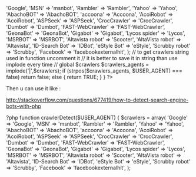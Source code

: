 <?php $USER_AGENT = $_SERVER['HTTP_USER_AGENT'];

	

U can checkout if it's a search engine with this function :

<?php
function crawlerDetect($USER_AGENT)
{
$crawlers = array(
'Google' => 'Google',
'MSN' => 'msnbot',
      'Rambler' => 'Rambler',
      'Yahoo' => 'Yahoo',
      'AbachoBOT' => 'AbachoBOT',
      'accoona' => 'Accoona',
      'AcoiRobot' => 'AcoiRobot',
      'ASPSeek' => 'ASPSeek',
      'CrocCrawler' => 'CrocCrawler',
      'Dumbot' => 'Dumbot',
      'FAST-WebCrawler' => 'FAST-WebCrawler',
      'GeonaBot' => 'GeonaBot',
      'Gigabot' => 'Gigabot',
      'Lycos spider' => 'Lycos',
      'MSRBOT' => 'MSRBOT',
      'Altavista robot' => 'Scooter',
      'AltaVista robot' => 'Altavista',
      'ID-Search Bot' => 'IDBot',
      'eStyle Bot' => 'eStyle',
      'Scrubby robot' => 'Scrubby',
      'Facebook' => 'facebookexternalhit',
  );
  // to get crawlers string used in function uncomment it
  // it is better to save it in string than use implode every time
  // global $crawlers
   $crawlers_agents = implode('|',$crawlers);
  if (strpos($crawlers_agents, $USER_AGENT) === false)
      return false;
    else {
    return TRUE;
    }
}
?>

Then u can use it like :

http://stackoverflow.com/questions/677419/how-to-detect-search-engine-bots-with-php


?php
function crawlerDetect($USER_AGENT)
{
$crawlers = array(
'Google' => 'Google',
'MSN' => 'msnbot',
      'Rambler' => 'Rambler',
      'Yahoo' => 'Yahoo',
      'AbachoBOT' => 'AbachoBOT',
      'accoona' => 'Accoona',
      'AcoiRobot' => 'AcoiRobot',
      'ASPSeek' => 'ASPSeek',
      'CrocCrawler' => 'CrocCrawler',
      'Dumbot' => 'Dumbot',
      'FAST-WebCrawler' => 'FAST-WebCrawler',
      'GeonaBot' => 'GeonaBot',
      'Gigabot' => 'Gigabot',
      'Lycos spider' => 'Lycos',
      'MSRBOT' => 'MSRBOT',
      'Altavista robot' => 'Scooter',
      'AltaVista robot' => 'Altavista',
      'ID-Search Bot' => 'IDBot',
      'eStyle Bot' => 'eStyle',
      'Scrubby robot' => 'Scrubby',
      'Facebook' => 'facebookexternalhit',
  );
  
  
